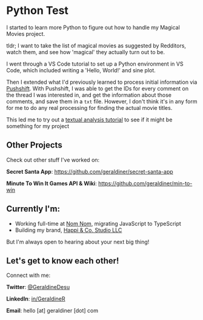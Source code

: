 # Python Test
I started to learn more Python to figure out how to handle my Magical Movies project.

tldr; I want to take the list of magical movies as suggested by Redditors, watch them, and see how 'magical' they actually turn out to be.

I went through a VS Code tutorial to set up a Python environment in VS Code, which included writing a 'Hello, World!' and sine plot.

Then I extended what I'd previously learned to process initial information via [Pushshift](https://pushshift.io). With Pushshift, I was able to get the IDs for every comment on the thread I was interested in, and get the information about those comments, and save them in a `txt` file. However, I don't think it's in any form for me to do any real processing for finding the actual movie titles.

This led me to try out a [textual analysis tutorial](https://github.com/geraldiner/textual-analysis) to see if it might be something for my project










## Other Projects

Check out other stuff I've worked on:

**Secret Santa App**: https://github.com/geraldiner/secret-santa-app

**Minute To Win It Games API & Wiki**: https://github.com/geraldiner/min-to-win

## Currently I'm:

- Working full-time at <a target="_blank" href="https://nomnomnow.com">Nom Nom</a>, migrating JavaScript to TypeScript
- Building my brand, <a target="_blank" href="https://happiandco.com">Happi & Co. Studio LLC</a>

But I'm always open to hearing about your next big thing!

## Let's get to know each other!

Connect with me:

**Twitter**: [@GeraldineDesu](https://twitter.com/geraldinedesu)

**LinkedIn**: [in/GeraldineR](https://linkedin.com/in/geraldiner)

**Email**: hello [at] geraldiner [dot] com

